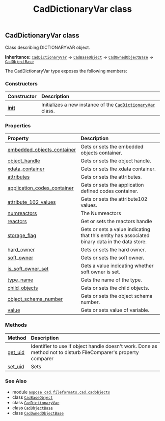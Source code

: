 ﻿---
title: CadDictionaryVar class
second_title: Aspose.CAD for Python via .NET API References
description: 
type: docs
weight: 490
url: /python-net/aspose.cad.fileformats.cad.cadobjects/caddictionaryvar/
is_root: false
---

## CadDictionaryVar class

Class describing DICTIONARYVAR object.



**Inheritance:** [`CadDictionaryVar`](/cad/python-net/aspose.cad.fileformats.cad.cadobjects/caddictionaryvar) → 
[`CadBaseObject`](/cad/python-net/aspose.cad.fileformats.cad.cadobjects/cadbaseobject) → 
[`CadOwnedObjectBase`](/cad/python-net/aspose.cad.fileformats.cad.cadobjects/cadownedobjectbase) → 
[`CadObjectBase`](/cad/python-net/aspose.cad.fileformats.cad.cadobjects/cadobjectbase)



The CadDictionaryVar type exposes the following members:

### Constructors
| Constructor | Description |
| :- | :- |
| [__init__](/cad/python-net/aspose.cad.fileformats.cad.cadobjects/caddictionaryvar/__init__/#) | Initializes a new instance of the [`CadDictionaryVar`](/cad/python-net/aspose.cad.fileformats.cad.cadobjects/caddictionaryvar) class. |


### Properties
| Property | Description |
| :- | :- |
| [embedded_objects_container](/cad/python-net/aspose.cad.fileformats.cad.cadobjects/caddictionaryvar/embedded_objects_container) | Gets or sets the embedded objects container. |
| [object_handle](/cad/python-net/aspose.cad.fileformats.cad.cadobjects/caddictionaryvar/object_handle) | Gets or sets the object handle. |
| [xdata_container](/cad/python-net/aspose.cad.fileformats.cad.cadobjects/caddictionaryvar/xdata_container) | Gets or sets the xdata container. |
| [attributes](/cad/python-net/aspose.cad.fileformats.cad.cadobjects/caddictionaryvar/attributes) | Gets or sets the attributes. |
| [application_codes_container](/cad/python-net/aspose.cad.fileformats.cad.cadobjects/caddictionaryvar/application_codes_container) | Gets or sets the application defined codes container. |
| [attribute_102_values](/cad/python-net/aspose.cad.fileformats.cad.cadobjects/caddictionaryvar/attribute_102_values) | Gets or sets the attribute102 values. |
| [numreactors](/cad/python-net/aspose.cad.fileformats.cad.cadobjects/caddictionaryvar/numreactors) | The Numreactors |
| [reactors](/cad/python-net/aspose.cad.fileformats.cad.cadobjects/caddictionaryvar/reactors) | Get or sets the reactors handle |
| [storage_flag](/cad/python-net/aspose.cad.fileformats.cad.cadobjects/caddictionaryvar/storage_flag) | Gets or sets a value indicating that this entity has associated binary data in the data store. |
| [hard_owner](/cad/python-net/aspose.cad.fileformats.cad.cadobjects/caddictionaryvar/hard_owner) | Gets or sets the hard owner. |
| [soft_owner](/cad/python-net/aspose.cad.fileformats.cad.cadobjects/caddictionaryvar/soft_owner) | Gets or sets the soft owner. |
| [is_soft_owner_set](/cad/python-net/aspose.cad.fileformats.cad.cadobjects/caddictionaryvar/is_soft_owner_set) | Gets a value indicating whether soft owner is set. |
| [type_name](/cad/python-net/aspose.cad.fileformats.cad.cadobjects/caddictionaryvar/type_name) | Gets the name of the type. |
| [child_objects](/cad/python-net/aspose.cad.fileformats.cad.cadobjects/caddictionaryvar/child_objects) | Gets or sets the child objects. |
| [object_schema_number](/cad/python-net/aspose.cad.fileformats.cad.cadobjects/caddictionaryvar/object_schema_number) | Gets or sets the object schema number. |
| [value](/cad/python-net/aspose.cad.fileformats.cad.cadobjects/caddictionaryvar/value) | Gets or sets value of variable. |


### Methods
| Method | Description |
| :- | :- |
| [get_uid](/cad/python-net/aspose.cad.fileformats.cad.cadobjects/caddictionaryvar/get_uid/#) | Identifier to use if object handle doesn't work. Done as method not to disturb FileComparer's property comparer |
| [set_uid](/cad/python-net/aspose.cad.fileformats.cad.cadobjects/caddictionaryvar/set_uid/#str) | Sets |



### See Also
* module [`aspose.cad.fileformats.cad.cadobjects`](..)
* class [`CadBaseObject`](/cad/python-net/aspose.cad.fileformats.cad.cadobjects/cadbaseobject)
* class [`CadDictionaryVar`](/cad/python-net/aspose.cad.fileformats.cad.cadobjects/caddictionaryvar)
* class [`CadObjectBase`](/cad/python-net/aspose.cad.fileformats.cad.cadobjects/cadobjectbase)
* class [`CadOwnedObjectBase`](/cad/python-net/aspose.cad.fileformats.cad.cadobjects/cadownedobjectbase)
